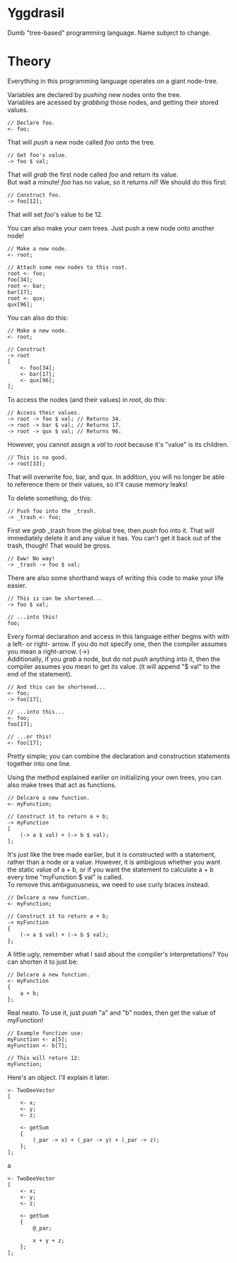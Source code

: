 Yggdrasil
===
Dumb "tree-based" programming language. Name subject to change.

Theory
===
Everything in this programming language operates on a giant node-tree.

Variables are declared by *pushing* new nodes onto the tree.  
Variables are acessed by *grabbing* those nodes, and getting their stored values.

    // Declare foo.
    <- foo;

That will *push* a new node called *foo* onto the tree.

    // Get foo's value.
    -> foo $ val;

That will *grab* the first node called *foo* and return its value.  
But wait a minute! *foo* has no value, so it returns *nil*! We should do this first:

    // Construct foo.
    -> foo[12];

That will set *foo*'s value to be 12.

You can also make your own trees. Just push a new node onto another node!

    // Make a new node.
    <- root;
    
    // Attach some new nodes to this root.
    root <- foo;
    foo[34];
    root <- bar;
    bar[17];
    root <- qux;
    qux[96];

You can also do this:

    // Make a new node.
    <- root;
    
    // Construct
    -> root
    [
        <- foo[34];
        <- bar[17];
        <- qux[96];
    ];

To access the nodes (and their values) in *root*, do this:
    
    // Access their values.
    -> root -> foo $ val; // Returns 34.
    -> root -> bar $ val; // Returns 17.
    -> root -> qux $ val; // Returns 96.

However, you cannot assign a *val* to *root* because it's "value" is its children.

    // This is no good.
    -> root[33];

That will overwrite foo, bar, and qux. In addition, you will no longer be able to reference them or their values, so it'll cause memory leaks!

To delete something, do this:

    // Push foo into the _trash.
    -> _trash <- foo;

First we *grab* _trash from the global tree, then *push* foo into it. That will immediately delete it and any value it has. You can't get it back out of the trash, though! That would be gross.

    // Eww! No way!
    -> _trash -> foo $ val;

There are also some shorthand ways of writing this code to make your life easier.

    // This is can be shortened...
    -> foo $ val;
    
    // ...into this!
    foo;

Every formal declaration and access in this language either begins with with a left- or right- arrow. If you do not specify one, then the compiler assumes you mean a right-arrow. (->)  
Additionally, if you *grab* a node, but do not *push* anything into it, then the compiler assumes you mean to get its value. (it will append "$ val" to the end of the statement).
    
    // And this can be shortened...
    <- foo;
    -> foo[17];
    
    // ...into this...
    <- foo;
    foo[17];
    
    // ...or this!
    <- foo[17];

Pretty simple; you can combine the declaration and construction statements together into one line.

Using the method explained eariler on initializing your own trees, you can also make trees that act as functions.

    // Delcare a new function.
    <- myFunction;
    
    // Construct it to return a + b;
    -> myFunction
    [
        (-> a $ val) + (-> b $ val);
    ];

It's just like the tree made earlier, but it is constructed with a statement, rather than a node or a value. However, it is ambigious whether you want the static value of a + b, or if you want the statement to calculate a + b every time "myFunction $ val" is called.  
To remove this ambiguousness, we need to use curly braces instead.

    // Delcare a new function.
    <- myFunction;
    
    // Construct it to return a + b;
    -> myFunction
    {
        (-> a $ val) + (-> b $ val);
    };

A little ugly, remember what I said about the compiler's interpretations? You can shorten it to just be:

    // Delcare a new function.
    <- myFunction
    {
        a + b;
    };

Real neato. To use it, just *puah* "a" and "b" nodes, then get the value of myFunction!

    // Example function use:
    myFunction <- a[5];
    myFunction <- b[7];
    
    // This will return 12:
    myFunction;

Here's an object. I'll explain it later.

    <- TwoDeeVector
    [
        <- x;
        <- y;
        <- z;
        
        <- getSum
        {
            (_par -> x) + (_par -> y) + (_par -> z);
        };
    ];

a

    <- TwoDeeVector
    [
        <- x;
        <- y;
        <- z;
        
        <- getSum
        {
            @_par;
            
            x + y + z;
        };
    ];
